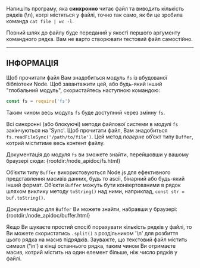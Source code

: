 Напишіть програму, яка **синхронно** читає файл та виводить кількість рядків (\n), котрі містяться у файлі, точно так само, як би це зробила команда `cat file | wc -l`.

Повний шлях до файлу буде переданий у якості першого аргументу командного рядка. Вам не варто створювати тестовий файл самостійно.

----------------------------------------------------------------------
## ІНФОРМАЦІЯ

Щоб прочитати файл Вам знадобиться модуль `fs` із вбудованої бібліотеки Node. Щоб завантажити цей, або будь-який інший "глобальний модуль", скористайтесь наступною командою:

```js
const fs = require('fs')
```

Таким чином весь модуль `fs` буде доступний через змінну `fs`.

Всі синхронні (або блокуючі) методи файлової системи в модулі `fs` закінчуються на 'Sync'. Щоб прочитати файл, Вам знадобиться `fs.readFileSync('/path/to/file')`. Цей метод *поверне* об’єкт типу `Buffer`, котрий міститиме весь контент файлу.

Документація до модуля `fs` ви зможете знайти, перейшовши у вашому браузері сюди:
  {rootdir:/node_apidoc/fs.html}

Об’єкти типу `Buffer` використовуються Node.js для ефективного представлення масивів данних, будь то ascii, бінарний або будь-який інший формат. Об’єкти `Buffer` можуть бути конвертованими в рядок шляхом виклику методу `toString()` над ними, наприклад, `const str = buf.toString()`.

Документацію для `Buffer` Ви можете знайти, набравши у браузері:
  {rootdir:/node_apidoc/buffer.html}

Якщо Ви шукаєте простий спосіб порахувати кількість рядків у файлі, то Ви можете скористатись `.split()` з роздільником '\n' для розбиття цього рядка на масив підрядків. Зауважте, що текстовий файл містить символ ('\n') в кінці останнього рядка, таким чином Ви отримаєте масив, котрий містить на один елемент більше, ніж число рядків у файлі.
